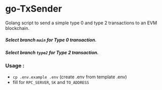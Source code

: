 # go-TxSender
Golang script to send a simple type 0 and type 2 transactions to an EVM blockchain.

##### Select branch ```main``` for Type 0 transaction.

##### Select branch ```type2``` for Type 2 transaction. 

### Usage : 
- `cp .env.example .env` (create .env from template .env)
- fill for `RPC_SERVER`, `SK` and `TO_ADDRESS`
